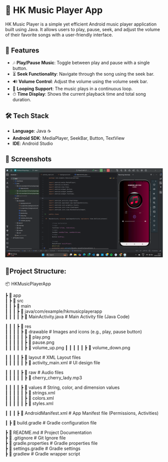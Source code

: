 # 🎵 HK Music Player App

HK Music Player is a simple yet efficient Android music player application built using Java. It allows users to play, pause, seek, and adjust the volume of their favorite songs with a user-friendly interface.

## 📱 Features

- 🎶 **Play/Pause Music**: Toggle between play and pause with a single button.
- ⏳ **Seek Functionality**: Navigate through the song using the seek bar.
- 🔊 **Volume Control**: Adjust the volume using the volume seek bar.
- 🔁 **Looping Support**: The music plays in a continuous loop.
- ⏱ **Time Display**: Shows the current playback time and total song duration.

## 🛠️ Tech Stack

- **Language**: Java ☕
- **Android SDK**: MediaPlayer, SeekBar, Button, TextView
- **IDE**: Android Studio

## 📸 Screenshots

![Music Player UI](https://github.com/Harshal-25C/HkMusicPlayerApp/blob/main/HkMusicPlayerApp.png)

## 🚀Project Structure: 

📦 HKMusicPlayerApp  

 ┣ 📂 app  
 ┃ ┣ 📂 src  
 ┃ ┃ ┣ 📂 main  
 ┃ ┃ ┃ ┣ 📂 java/com/example/hkmusicplayerapp  
 ┃ ┃ ┃ ┃ ┣ 📜 MainActivity.java          # Main Activity file (Java Code)  

 ┃ ┃ ┃ ┣ 📂 res  
 ┃ ┃ ┃ ┃ ┣ 📂 drawable                   # Images and icons (e.g., play, pause button)  
 ┃ ┃ ┃ ┃ ┃ ┣ 📜 play.png  
 ┃ ┃ ┃ ┃ ┃ ┣ 📜 pause.png  
 ┃ ┃ ┃ ┃ ┃ ┣ 📜 volume_up.png
 ┃ ┃ ┃ ┃ ┃ ┣ 📜 volume_down.png  

 ┃ ┃ ┃ ┃ ┣ 📂 layout                     # XML Layout files  
 ┃ ┃ ┃ ┃ ┃ ┣ 📜 activity_main.xml        # UI design file  

 ┃ ┃ ┃ ┃ ┣ 📂 raw                        # Audio files  
 ┃ ┃ ┃ ┃ ┃ ┣ 📜 cherry_cherry_lady.mp3  

 ┃ ┃ ┃ ┃ ┣ 📂 values                     # String, color, and dimension values  
 ┃ ┃ ┃ ┃ ┃ ┣ 📜 strings.xml  
 ┃ ┃ ┃ ┃ ┃ ┣ 📜 colors.xml  
 ┃ ┃ ┃ ┃ ┃ ┣ 📜 styles.xml  

 ┃ ┃ ┃ ┣ 📜 AndroidManifest.xml          # App Manifest file (Permissions, Activities)  

 ┃ ┣ 📜 build.gradle                     # Gradle configuration file  

 ┣ 📜 README.md                          # Project Documentation  
 ┣ 📜 .gitignore                         # Git Ignore file  
 ┣ 📜 gradle.properties                  # Gradle properties file  
 ┣ 📜 settings.gradle                    # Gradle settings  
 ┣ 📜 gradlew                            # Gradle wrapper script  
